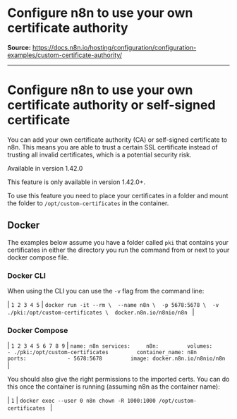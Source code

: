 # Configure n8n to use your own certificate authority

**Source:** https://docs.n8n.io/hosting/configuration/configuration-examples/custom-certificate-authority/

---

# Configure n8n to use your own certificate authority or self-signed certificate

You can add your own certificate authority (CA) or self-signed certificate to n8n. This means you are able to trust a certain SSL certificate instead of trusting all invalid certificates, which is a potential security risk.

Available in version 1.42.0

This feature is only available in version 1.42.0+.

To use this feature you need to place your certificates in a folder and mount the folder to `/opt/custom-certificates` in the container.

## Docker

The examples below assume you have a folder called `pki` that contains your certificates in either the directory you run the command from or next to your docker compose file.

### Docker CLI

When using the CLI you can use the `-v` flag from the command line:

| ``` 1 2 3 4 5 ``` | ``` docker run -it --rm \  --name n8n \  -p 5678:5678 \  -v ./pki:/opt/custom-certificates \  docker.n8n.io/n8nio/n8n  ``` |

### Docker Compose

| ``` 1 2 3 4 5 6 7 8 9 ``` | ``` name: n8n services:     n8n:         volumes:             - ./pki:/opt/custom-certificates         container_name: n8n         ports:             - 5678:5678         image: docker.n8n.io/n8nio/n8n  ``` |

You should also give the right permissions to the imported certs. You can do this once the container is running (assuming n8n as the container name):

| ``` 1 ``` | ``` docker exec --user 0 n8n chown -R 1000:1000 /opt/custom-certificates  ``` |

